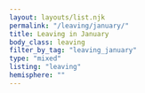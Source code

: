 ```yaml
---
layout: layouts/list.njk
permalink: "/leaving/january/"
title: Leaving in January
body_class: leaving
filter_by_tag: "leaving_january"
type: "mixed"
listing: "leaving"
hemisphere: ""
---
```

